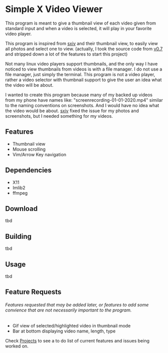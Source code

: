 # Simple X Video Viewer

This program is meant to give a thumbnail view of each video given from standard input and when a video is selected, it will play in your favorite video player.

This program is inspired from [sxiv](https://github.com/muennich/sxiv) and their thumbnail view, to easily view all photos and select one to view.
(actually, I took the source code from [v0.7](https://github.com/muennich/sxiv/releases/tag/v0.7) and stripped down a lot of the features to start this project)

Not many linux video players support thumbnails, and the only way I have noticed to view thumbnails from videos is with a file manager. I do not use a file manager, just simply the terminal. This program is not a video player, rather a video selector with thumbnail support to give the user an idea what the video will be about. 

I wanted to create this program because many of my backed up videos from my phone have names like: "screenrecording-01-01-2020.mp4" similar to the naming conventions on screenshots. And I would have no idea what the video would be about. [sxiv](https://github.com/muennich/sxiv) fixed the issue for my photos and screenshots, but I needed something for my videos.

## Features
- Thumbnail view
- Mouse scrolling
- Vim/Arrow Key navigation

## Dependencies
- X11
- Imlib2
- ffmpeg

## Download
tbd
## Building
tbd
## Usage
tbd
## Feature Requests
###### Features requested that may be added later, or features to add some convience that are not necessarily important to the program.
- Gif view of selected/highlighted video in thumbnail mode
- Bar at bottom displaying video name, length, type

Check [Projects](https://github.com/SpencerApel/sxvv/projects/1) to see a to do list of current features and issues being worked on.
